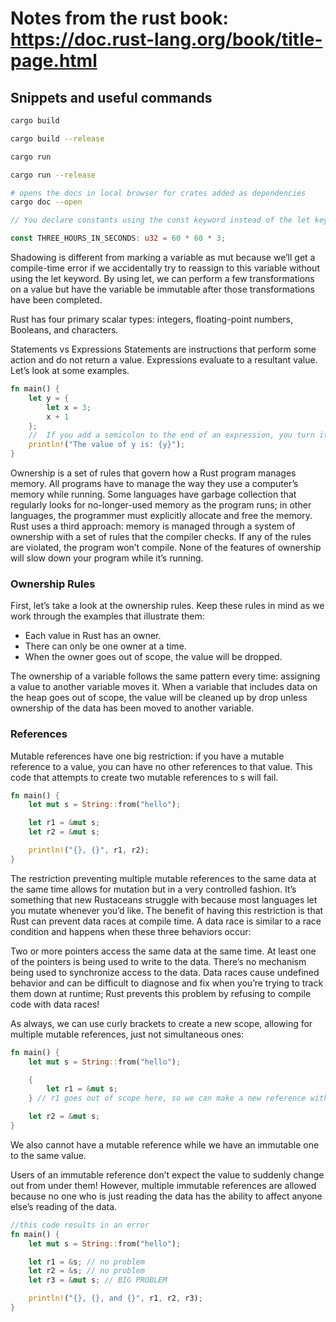 # Notes from the rust book: https://doc.rust-lang.org/book/title-page.html


## Snippets and useful commands

```bash
cargo build

cargo build --release

cargo run 

cargo run --release 

# opens the docs in local browser for crates added as dependencies
cargo doc --open
```

```rust
// You declare constants using the const keyword instead of the let keyword, and the type of the value must be annotated. constants cannot be mutable. 

const THREE_HOURS_IN_SECONDS: u32 = 60 * 60 * 3;

```

Shadowing is different from marking a variable as mut because we’ll get a compile-time error if we accidentally try to reassign to this variable without using the let keyword. By using let, we can perform a few transformations on a value but have the variable be immutable after those transformations have been completed.


Rust has four primary scalar types: integers, floating-point numbers, Booleans, and characters.


Statements vs Expressions
Statements are instructions that perform some action and do not return a value.
Expressions evaluate to a resultant value. Let’s look at some examples.

```rust
fn main() {
    let y = {
        let x = 3;
        x + 1
    };
    //  If you add a semicolon to the end of an expression, you turn it into a statement, and it will then not return a value. 
    println!("The value of y is: {y}");
}

```

Ownership is a set of rules that govern how a Rust program manages memory. All programs have to manage the way they use a computer’s memory while running. Some languages have garbage collection that regularly looks for no-longer-used memory as the program runs; in other languages, the programmer must explicitly allocate and free the memory. Rust uses a third approach: memory is managed through a system of ownership with a set of rules that the compiler checks. If any of the rules are violated, the program won’t compile. None of the features of ownership will slow down your program while it’s running.

### Ownership Rules
First, let’s take a look at the ownership rules. Keep these rules in mind as we work through the examples that illustrate them:

* Each value in Rust has an owner.
* There can only be one owner at a time.
* When the owner goes out of scope, the value will be dropped.

The ownership of a variable follows the same pattern every time: assigning a value to another variable moves it. When a variable that includes data on the heap goes out of scope, the value will be cleaned up by drop unless ownership of the data has been moved to another variable.


### References

Mutable references have one big restriction: if you have a mutable reference to a value, you can have no other references to that value. This code that attempts to create two mutable references to s will fail.

```rust 
fn main() {
    let mut s = String::from("hello");

    let r1 = &mut s;
    let r2 = &mut s;

    println!("{}, {}", r1, r2);
}
```

The restriction preventing multiple mutable references to the same data at the same time allows for mutation but in a very controlled fashion. It’s something that new Rustaceans struggle with because most languages let you mutate whenever you’d like. The benefit of having this restriction is that Rust can prevent data races at compile time. A data race is similar to a race condition and happens when these three behaviors occur:

Two or more pointers access the same data at the same time.
At least one of the pointers is being used to write to the data.
There’s no mechanism being used to synchronize access to the data.
Data races cause undefined behavior and can be difficult to diagnose and fix when you’re trying to track them down at runtime; Rust prevents this problem by refusing to compile code with data races!

As always, we can use curly brackets to create a new scope, allowing for multiple mutable references, just not simultaneous ones:
```rust 
fn main() {
    let mut s = String::from("hello");

    {
        let r1 = &mut s;
    } // r1 goes out of scope here, so we can make a new reference with no problems.

    let r2 = &mut s;
}
```
We also cannot have a mutable reference while we have an immutable one to the same value.

Users of an immutable reference don’t expect the value to suddenly change out from under them! However, multiple immutable references are allowed because no one who is just reading the data has the ability to affect anyone else’s reading of the data.

```rust 
//this code results in an error
fn main() {
    let mut s = String::from("hello");

    let r1 = &s; // no problem
    let r2 = &s; // no problem
    let r3 = &mut s; // BIG PROBLEM

    println!("{}, {}, and {}", r1, r2, r3);
}
```




